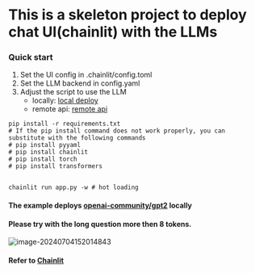 # This is a skeleton project to deploy chat UI(chainlit) with the LLMs 
### Quick start
1. Set the UI config in .chainlit/config.toml
2. Set the LLM backend in config.yaml
3. Adjust the script to use the LLM 
   + locally: [local deploy](deploy_local.py)
    + remote api: [remote api](remote_api.py)

```shell
pip install -r requirements.txt
# If the pip install command does not work properly, you can substitute with the following commands
# pip install pyyaml
# pip install chainlit
# pip install torch
# pip install transformers


chainlit run app.py -w # hot loading
```







#### The example deploys [openai-community/gpt2](https://huggingface.co/openai-community/gpt2) locally

#### Please try with the long question more then 8 tokens.

![image-20240704152014843](https://markdown-1301334775.cos.eu-frankfurt.myqcloud.com/image-20240704152014843.png)

#### Refer to [Chainlit](https://github.com/Chainlit/chainlit)
